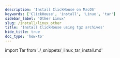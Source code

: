 ```yaml
---
description: 'Install ClickHouse on MacOS'
keywords: ['ClickHouse', 'install', 'Linux', 'tar']
sidebar_label: 'Other Linux'
slug: /install/linux_other
title: 'Install ClickHouse using tgz archives'
hide_title: true
doc_type: 'how-to'
---
```


import Tar from './_snippets/_linux_tar_install.md'

<Tar/>
